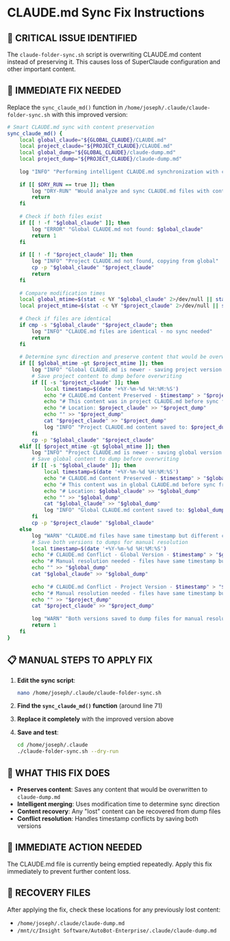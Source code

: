 # CLAUDE.md Sync Fix Instructions

## 🚨 CRITICAL ISSUE IDENTIFIED

The `claude-folder-sync.sh` script is overwriting CLAUDE.md content instead of preserving it. This causes loss of SuperClaude configuration and other important content.

## 🔧 IMMEDIATE FIX NEEDED

Replace the `sync_claude_md()` function in `/home/joseph/.claude/claude-folder-sync.sh` with this improved version:

```bash
# Smart CLAUDE.md sync with content preservation
sync_claude_md() {
    local global_claude="${GLOBAL_CLAUDE}/CLAUDE.md"
    local project_claude="${PROJECT_CLAUDE}/CLAUDE.md"
    local global_dump="${GLOBAL_CLAUDE}/claude-dump.md"
    local project_dump="${PROJECT_CLAUDE}/claude-dump.md"
    
    log "INFO" "Performing intelligent CLAUDE.md synchronization with content preservation..."
    
    if [[ $DRY_RUN == true ]]; then
        log "DRY-RUN" "Would analyze and sync CLAUDE.md files with content dump preservation"
        return
    fi
    
    # Check if both files exist
    if [[ ! -f "$global_claude" ]]; then
        log "ERROR" "Global CLAUDE.md not found: $global_claude"
        return 1
    fi
    
    if [[ ! -f "$project_claude" ]]; then
        log "INFO" "Project CLAUDE.md not found, copying from global"
        cp -p "$global_claude" "$project_claude"
        return
    fi
    
    # Compare modification times
    local global_mtime=$(stat -c %Y "$global_claude" 2>/dev/null || stat -f %m "$global_claude" 2>/dev/null)
    local project_mtime=$(stat -c %Y "$project_claude" 2>/dev/null || stat -f %m "$project_claude" 2>/dev/null)
    
    # Check if files are identical
    if cmp -s "$global_claude" "$project_claude"; then
        log "INFO" "CLAUDE.md files are identical - no sync needed"
        return
    fi
    
    # Determine sync direction and preserve content that would be overwritten
    if [[ $global_mtime -gt $project_mtime ]]; then
        log "INFO" "Global CLAUDE.md is newer - saving project version to dump and syncing"
        # Save project content to dump before overwriting
        if [[ -s "$project_claude" ]]; then
            local timestamp=$(date '+%Y-%m-%d %H:%M:%S')
            echo "# CLAUDE.md Content Preserved - $timestamp" > "$project_dump"
            echo "# This content was in project CLAUDE.md before sync from global" >> "$project_dump"
            echo "# Location: $project_claude" >> "$project_dump"
            echo "" >> "$project_dump"
            cat "$project_claude" >> "$project_dump"
            log "INFO" "Project CLAUDE.md content saved to: $project_dump"
        fi
        cp -p "$global_claude" "$project_claude"
    elif [[ $project_mtime -gt $global_mtime ]]; then
        log "INFO" "Project CLAUDE.md is newer - saving global version to dump and syncing"
        # Save global content to dump before overwriting
        if [[ -s "$global_claude" ]]; then
            local timestamp=$(date '+%Y-%m-%d %H:%M:%S')
            echo "# CLAUDE.md Content Preserved - $timestamp" > "$global_dump"
            echo "# This content was in global CLAUDE.md before sync from project" >> "$global_dump"
            echo "# Location: $global_claude" >> "$global_dump"
            echo "" >> "$global_dump"
            cat "$global_claude" >> "$global_dump"
            log "INFO" "Global CLAUDE.md content saved to: $global_dump"
        fi
        cp -p "$project_claude" "$global_claude"
    else
        log "WARN" "CLAUDE.md files have same timestamp but different content"
        # Save both versions to dumps for manual resolution
        local timestamp=$(date '+%Y-%m-%d %H:%M:%S')
        echo "# CLAUDE.md Conflict - Global Version - $timestamp" > "$global_dump"
        echo "# Manual resolution needed - files have same timestamp but different content" >> "$global_dump"
        echo "" >> "$global_dump"
        cat "$global_claude" >> "$global_dump"
        
        echo "# CLAUDE.md Conflict - Project Version - $timestamp" > "$project_dump"
        echo "# Manual resolution needed - files have same timestamp but different content" >> "$project_dump"
        echo "" >> "$project_dump"
        cat "$project_claude" >> "$project_dump"
        
        log "WARN" "Both versions saved to dump files for manual resolution: $global_dump, $project_dump"
        return 1
    fi
}
```

## 📋 MANUAL STEPS TO APPLY FIX

1. **Edit the sync script**:
   ```bash
   nano /home/joseph/.claude/claude-folder-sync.sh
   ```

2. **Find the `sync_claude_md()` function** (around line 71)

3. **Replace it completely** with the improved version above

4. **Save and test**:
   ```bash
   cd /home/joseph/.claude
   ./claude-folder-sync.sh --dry-run
   ```

## 🎯 WHAT THIS FIX DOES

- **Preserves content**: Saves any content that would be overwritten to `claude-dump.md`
- **Intelligent merging**: Uses modification time to determine sync direction
- **Content recovery**: Any "lost" content can be recovered from dump files
- **Conflict resolution**: Handles timestamp conflicts by saving both versions

## 🚨 IMMEDIATE ACTION NEEDED

The CLAUDE.md file is currently being emptied repeatedly. Apply this fix immediately to prevent further content loss.

## 📁 RECOVERY FILES

After applying the fix, check these locations for any previously lost content:
- `/home/joseph/.claude/claude-dump.md`
- `/mnt/c/Insight Software/AutoBot-Enterprise/.claude/claude-dump.md`